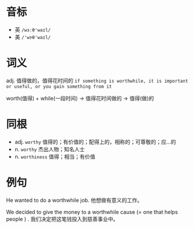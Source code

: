 # 音标

- 英 `/wɜːθ'waɪl/`
- 美 `/'wɝθ'waɪl/`

# 词义

adj. 值得做的，值得花时间的
`if something is worthwhile, it is important or useful, or you gain something from it`



worth(值得) + while(一段时间) → 值得花时间做的 → 值得(做)的

# 同根

- adj. `worthy` 值得的；有价值的；配得上的，相称的；可尊敬的；应…的
- n. `worthy` 杰出人物；知名人士
- n. `worthiness` 值得；相当；有价值

# 例句

He wanted to do a worthwhile job.
他想做有意义的工作。

We decided to give the money to a worthwhile cause (= one that helps people ) .
我们决定把这笔钱投入到慈善事业中。


